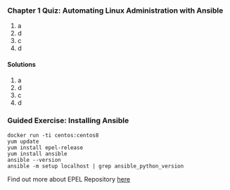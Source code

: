 ### Chapter 1 Quiz: Automating Linux Administration with Ansible
1. a
2. d
3. c
4. d

#### Solutions

1. a
2. d
3. c
4. d

### Guided Exercise: Installing Ansible

```
docker run -ti centos:centos8
yum update
yum install epel-release
yum install ansible
ansible --version
ansible -m setup localhost | grep ansible_python_version
```

Find out more about EPEL Repository [here](https://www.liquidweb.com/kb/enable-epel-repository/)
